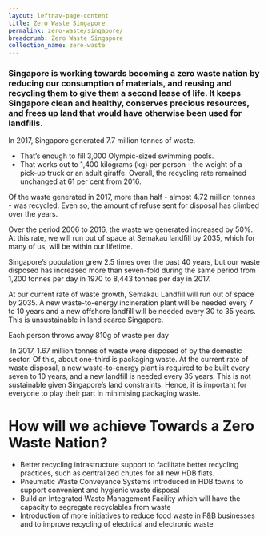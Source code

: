 ```yaml
---
layout: leftnav-page-content
title: Zero Waste Singapore
permalink: zero-waste/singapore/
breadcrumb: Zero Waste Singapore
collection_name: zero-waste
---
```


### Singapore is working towards becoming a zero waste nation by reducing our consumption of materials, and reusing and recycling them to give them a second lease of life. It keeps Singapore clean and healthy, conserves precious resources, and frees up land that would have otherwise been used for landfills. 

In 2017, Singapore generated 7.7 million tonnes of waste.
* That’s enough to fill 3,000 Olympic-sized swimming pools. 
* That works out to 1,400 kilograms (kg) per person - the weight of a pick-up truck or an adult giraffe.
Overall, the recycling rate remained unchanged at 61 per cent from 2016.

Of the waste generated in 2017, more than half - almost 4.72 million tonnes - was recycled. Even so, the amount of refuse sent for disposal has climbed over the years. 

Over the period 2006 to 2016, the waste we generated increased by 50%. At this rate, we will run out of space at Semakau landfill by 2035, which for many of us, will be within our lifetime.

Singapore’s population grew 2.5 times over the past 40 years, but our waste disposed has increased more than seven-fold during the same period from 1,200 tonnes per day in 1970 to 8,443 tonnes per day in 2017.

At our current rate of waste growth, Semakau Landfill will run out of space by 2035. A new waste-to-energy incineration plant will be needed every 7 to 10 years and a new offshore landfill will be needed every 30 to 35 years. This is unsustainable in land scarce Singapore.

Each person throws away 810g of waste per day

 In 2017, 1.67 million tonnes of waste were disposed of by the domestic sector. Of this, about one-third is packaging waste. At the current rate of waste disposal, a new waste-to-energy plant is required to be built every seven to 10 years, and a new landfill is needed every 35 years. This is not sustainable given Singapore’s land constraints. Hence, it is important for everyone to play their part in minimising packaging waste.
 
 
 
# How will we achieve Towards a Zero Waste Nation?

* Better recycling infrastructure support to facilitate better recycling practices, such as centralized chutes for all new HDB flats.
* Pneumatic Waste Conveyance Systems introduced in HDB towns to support convenient and hygienic waste disposal
*  Build an Integrated Waste Management Facility which will have the capacity to segregate recyclables from waste
*  Introduction of more initiatives to reduce food waste in F&B businesses and to improve recycling of electrical and electronic waste




